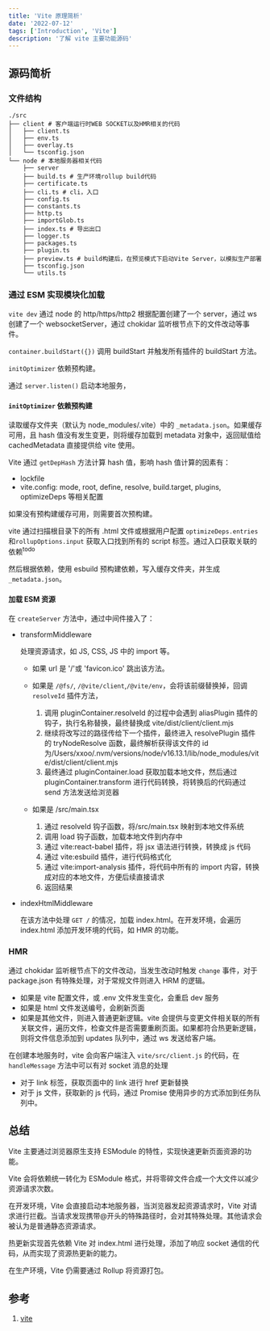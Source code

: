 ```yaml
---
title: 'Vite 原理简析'
date: '2022-07-12'
tags: ['Introduction', 'Vite']
description: '了解 vite 主要功能源码'
---
```


## 源码简析

### 文件结构

```
./src
├── client # 客户端运行时WEB SOCKET以及HMR相关的代码
│   ├── client.ts
│   ├── env.ts
│   ├── overlay.ts
│   └── tsconfig.json
└── node # 本地服务器相关代码
    ├── server
    ├── build.ts # 生产环境rollup build代码
    ├── certificate.ts
    ├── cli.ts # cli，入口
    ├── config.ts
    ├── constants.ts
    ├── http.ts
    ├── importGlob.ts
    ├── index.ts # 导出出口
    ├── logger.ts
    ├── packages.ts
    ├── plugin.ts
    ├── preview.ts # build构建后，在预览模式下启动Vite Server，以模拟生产部署
    ├── tsconfig.json
    └── utils.ts
```

### 通过 ESM 实现模块化加载

`vite dev` 通过 node 的 http/https/http2 根据配置创建了一个 server，通过 ws 创建了一个 websocketServer，通过 chokidar 监听根节点下的文件改动等事件。

`container.buildStart({})` 调用 buildStart 并触发所有插件的 buildStart 方法。

`initOptimizer` 依赖预构建。

通过 `server.listen()` 启动本地服务，

#### `initOptimizer` 依赖预构建

读取缓存文件夹（默认为 node_modules/.vite）中的 `_metadata.json`。如果缓存可用，且 hash 值没有发生变更，则将缓存加载到 metadata 对象中，返回赋值给 cachedMetadata 直接提供给 vite 使用。

Vite 通过 `getDepHash` 方法计算 hash 值，影响 hash 值计算的因素有：

- lockfile
- vite.config: mode, root, define, resolve, build.target, plugins, optimizeDeps 等相关配置

如果没有预构建缓存可用，则需要首次预构建。

vite 通过扫描根目录下的所有 .html 文件或根据用户配置 `optimizeDeps.entries`和`rollupOptions.input` 获取入口找到所有的 script 标签。通过入口获取关联的依赖<sup>todo</sup>

然后根据依赖，使用 esbuild 预构建依赖，写入缓存文件夹，并生成 `_metadata.json`。

#### 加载 ESM 资源

在 `createServer` 方法中，通过中间件接入了：

- transformMiddleware

  处理资源请求，如 JS, CSS, JS 中的 import 等。

  - 如果 url 是 '/'或 'favicon.ico' 跳出该方法。
  - 如果是 `/@fs/`, `/@vite/client`,`/@vite/env`，会将该前缀替换掉，回调 `resolveId` 插件方法，

    1. 调用 pluginContainer.resolveId 的过程中会遇到 aliasPlugin 插件的钩子，执行名称替换，最终替换成 vite/dist/client/client.mjs
    2. 继续将改写过的路径传给下一个插件，最终进入 resolvePlugin 插件的 tryNodeResolve 函数，最终解析获得该文件的 id 为/Users/xxoo/.nvm/versions/node/v16.13.1/lib/node_modules/vite/dist/client/client.mjs
    3. 最终通过 pluginContainer.load 获取加载本地文件，然后通过 pluginContainer.transform 进行代码转换，将转换后的代码通过 send 方法发送给浏览器

  - 如果是 /src/main.tsx

    1. 通过 resolveId 钩子函数，将/src/main.tsx 映射到本地文件系统
    2. 调用 load 钩子函数，加载本地文件到内存中
    3. 通过 vite:react-babel 插件，将 jsx 语法进行转换，转换成 js 代码
    4. 通过 vite:esbuild 插件，进行代码格式化
    5. 通过 vite:import-analysis 插件，将代码中所有的 import 内容，转换成对应的本地文件，方便后续直接请求
    6. 返回结果

- indexHtmlMiddleware

  在该方法中处理 `GET /` 的情况，加载 index.html。在开发环境，会遍历 index.html 添加开发环境的代码，如 HMR 的功能。

### HMR

通过 chokidar 监听根节点下的文件改动，当发生改动时触发 `change` 事件，对于 package.json 有特殊处理，对于常规文件则进入 HRM 的逻辑。

- 如果是 vite 配置文件，或 .env 文件发生变化，会重启 dev 服务
- 如果是 html 文件发送编号，会刷新页面
- 如果是其他文件，则进入普通更新逻辑。vite 会提供与变更文件相关联的所有关联文件，遍历文件，检查文件是否需要重刷页面。如果都符合热更新逻辑，则将文件信息添加到 updates 队列中，通过 ws 发送给客户端。

在创建本地服务时，vite 会向客户端注入 `vite/src/client.js` 的代码，在 `handleMessage` 方法中可以有对 socket 消息的处理

- 对于 link 标签，获取页面中的 link 进行 href 更新替换
- 对于 js 文件，获取新的 js 代码，通过 Promise 使用异步的方式添加到任务队列中。

## 总结

Vite 主要通过浏览器原生支持 ESModule 的特性，实现快速更新页面资源的功能。

Vite 会将依赖统一转化为 ESModule 格式，并将零碎文件合成一个大文件以减少资源请求次数。

在开发环境，Vite 会直接启动本地服务器，当浏览器发起资源请求时，Vite 对请求进行拦截。当请求发现携带@开头的特殊路径时，会对其特殊处理。其他请求会被认为是普通静态资源请求。

热更新实现首先依赖 Vite 对 index.html 进行处理，添加了响应 socket 通信的代码，从而实现了资源热更新的能力。

在生产环境，Vite 仍需要通过 Rollup 将资源打包。

## 参考

1. [vite](https://github.com/vitejs/vite)
